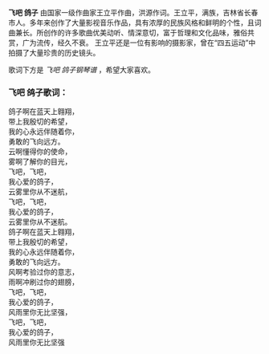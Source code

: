

**飞吧 鸽子**
由国家一级作曲家王立平作曲，洪源作词。王立平，满族，吉林省长春市人。多年来创作了大量影视音乐作品，具有浓厚的民族风格和鲜明的个性，且词曲兼长。所创作的许多歌曲优美动听、情深意切，富于哲理和文化品味，雅俗共赏，广为流传，经久不衰。
王立平还是一位有影响的摄影家，曾在“四五运动”中拍摄了大量珍贵的历史镜头。  
  
歌词下方是 _飞吧 鸽子钢琴谱_ ，希望大家喜欢。

### 飞吧 鸽子歌词：

鸽子啊在蓝天上翱翔，  
带上我殷切的希望，  
我的心永远伴随着你，  
勇敢的飞向远方。  
云啊懂得你的使命，  
雾啊了解你的目光，  
飞吧，飞吧，  
我心爱的鸽子，  
云雾里你从不迷航，  
飞吧，飞吧，  
我心爱的鸽子，  
云雾里你从不迷航。  
鸽子啊在蓝天上翱翔，  
带上我殷切的希望，  
我的心永远伴随着你，  
勇敢的飞向远方。  
风啊考验过你的意志，  
雨啊冲刷过你的翅膀，  
飞吧，飞吧，  
我心爱的鸽子，  
风雨里你无比坚强，  
飞吧，飞吧，  
我心爱的鸽子，  
风雨里你无比坚强

